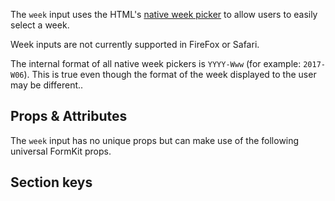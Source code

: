 <InputPageHero
title="Week input"
icon="IconInputWeek"
:pro="false"
project-price=""
data-price=""></InputPageHero>

The `week` input uses the HTML's [native week picker](https://developer.mozilla.org/en-US/docs/Web/HTML/Element/input/week) to allow users to easily
select a week.

<callout type="danger" label="Compatibility warning">
Week inputs are not currently supported in FireFox or Safari.
</callout>

<example
  name="Week input"
  file="/_content/examples/week/week.vue">
</example>

<callout type="warning" label="Formatting">
The internal format of all native week pickers is <code>YYYY-Www</code> (for example: <code>2017-W06</code>). This is true even though the format of the week displayed to the user may be different.</code>.
</callout>

## Props & Attributes

The `week` input has no unique props but can make use of the following universal
FormKit props.

<reference-table input="week" :attrs="['min', 'max', 'step']">
</reference-table>

## Section keys

<reference-table type="sectionKeys" primary="section-key">
</reference-table>
